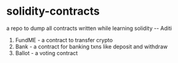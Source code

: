 # solidity-contracts

a repo to dump all contracts written while learning solidity
-- Aditi


1. FundME - a contract to transfer crypto
2. Bank - a contract for banking txns like deposit and withdraw
3. Ballot - a voting contract
